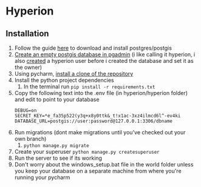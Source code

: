# Hyperion
## Installation
1. Follow the guide [here](http://www.bostongis.com/PrinterFriendly.aspx?content_name=postgis_tut01) 
to download and install postgres/postgis
1. [Create an empty postgis database in pgadmin](https://postgis.net/workshops/postgis-intro/creating_db.html) 
(i like calling it hyperion, i also [created](https://www.enterprisedb.com/postgres-tutorials/how-create-postgresql-database-and-users-using-psql-and-pgadmin) a hyperion user before i created the database and set it as the owner)
1. Using pycharm, [install a clone of the repository](https://youtu.be/ukbvdF5wqPQ)
1. Install the python project dependencies
    1. In the terminal run `pip install -r requirements.txt`
1. Copy the following text into the .env file (in hyperion/hyperion folder) and edit to point to your database
    ```
    DEBUG=on
    SECRET_KEY=*e_fa35p522(y3q+x8y0ttk&_t!x1ac-3xz4ilmcd6l^-ev4ki
    DATABASE_URL=postgis://user:password@127.0.0.1:3306/dbname
    ```
1. Run migrations (dont make migrations until you've checked out your own branch)
    1. `python manage.py migrate`
1. Create your superuser `python manage.py createsuperuser`
1. Run the server to see if its working
1. Don't worry about the windows_setup.bat file in the world folder unless you keep your
database on a separate machine from where you're running your pycharm

